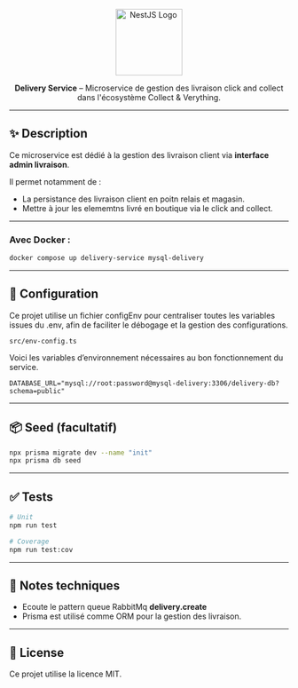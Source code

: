 <p align="center">
  <a href="http://nestjs.com/" target="blank"><img src="https://nestjs.com/img/logo-small.svg" width="120" alt="NestJS Logo" /></a>
</p>

<p align="center">
  <strong>Delivery Service</strong> – Microservice de gestion des livraison click and collect dans l'écosystème Collect & Verything.
</p>

---

## ✨ Description

Ce microservice est dédié à la gestion des livraison client via **interface admin livraison**.

Il permet notamment de :

- La persistance des livraison client en poitn relais et magasin.
- Mettre à jour les elememtns livré en boutique via le click and collect.

---

### Avec Docker :

```bash
docker compose up delivery-service mysql-delivery
```

---

## 🔑 Configuration

Ce projet utilise un fichier configEnv pour centraliser toutes les variables issues du .env, afin de faciliter le débogage et la gestion des configurations.

```
src/env-config.ts
```

Voici les variables d’environnement nécessaires au bon fonctionnement du service. 


```dotenv
DATABASE_URL="mysql://root:password@mysql-delivery:3306/delivery-db?schema=public"
```


---

## 📦 Seed (facultatif)

```bash
npx prisma migrate dev --name "init"
npx prisma db seed
```

---

## ✅ Tests

```bash
# Unit
npm run test

# Coverage
npm run test:cov
```

---
## 📎 Notes techniques

- Ecoute le pattern queue RabbitMq **delivery.create** 
- Prisma est utilisé comme ORM pour la gestion des livraison.

---

## 📄 License

Ce projet utilise la licence MIT.
